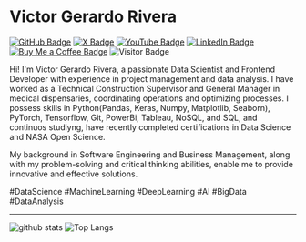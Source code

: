 # Victor Gerardo Rivera

[![GitHub Badge](https://img.shields.io/github/followers/VicGerardoPR?style=social)]((https://github.com/VicGerardoPR))
[![X Badge](https://img.shields.io/badge/My-X-1DA1F2?logo=x&logoColor=white)](https://x.com/vicgerardo_)
[![YouTube Badge](https://img.shields.io/badge/My-YouTube-red)](https://www.youtube.com/channel/UCTeEhApKelJQ7Gn2rhAqKXA)
[![LinkedIn Badge](https://img.shields.io/badge/My-LinkedIn-blue)](([https://www.linkedin.com/in/victorgerardo/]))
[![Buy Me a Coffee Badge](https://img.shields.io/badge/Buy%20me%20a%20coffee-donate-yellow)](https://www.buymeacoffee.com/vicgerardopr)
![Visitor Badge](https://komarev.com/ghpvc/?username=VicGerardoPR)


Hi! I'm Victor Gerardo Rivera, a passionate Data Scientist and Frontend Developer with experience in project management and data analysis. I have worked as a Technical Construction Supervisor and General Manager in medical dispensaries, coordinating operations and optimizing processes. I possess skills in Python(Pandas, Keras, Numpy, Matplotlib, Seaborn), PyTorch, Tensorflow, Git, PowerBi, Tableau, NoSQL, and SQL, and continuos studiyng, have recently completed certifications in Data Science and NASA Open Science.

My background in Software Engineering and Business Management, along with my problem-solving and critical thinking abilities, enable me to provide innovative and effective solutions.

#DataScience #MachineLearning #DeepLearning #AI #BigData #DataAnalysis

---

![github stats](https://github-readme-stats-sigma-five.vercel.app/api?username=VicGerardoPR&show_icons=true)
![Top Langs](https://github-readme-stats-sigma-five.vercel.app/api/top-langs/?username=VicGerardoPR&langs_count=3&hide=javascript,go,html,css,tex)
